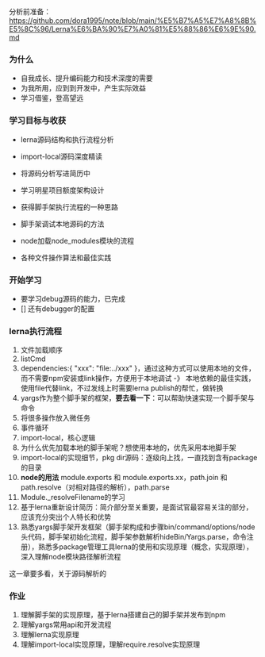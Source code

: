 分析前准备：https://github.com/dora1995/note/blob/main/%E5%B7%A5%E7%A8%8B%E5%8C%96/Lerna%E6%BA%90%E7%A0%81%E5%88%86%E6%9E%90.md

### 为什么
- 自我成长、提升编码能力和技术深度的需要
- 为我所用，应到到开发中，产生实际效益
- 学习借鉴，登高望远

### 学习目标与收获
- lerna源码结构和执行流程分析
- import-local源码深度精读

- 将源码分析写进简历中
- 学习明星项目额度架构设计
- 获得脚手架执行流程的一种思路
- 脚手架调试本地源码的方法
- node加载node_modules模块的流程
- 各种文件操作算法和最佳实践

### 开始学习

- 要学习debug源码的能力，已完成
- [] 还有debugger的配置

### lerna执行流程

1. 文件加载顺序
2. listCmd
3. dependencies:{ "xxx": "file:../xxx" }，通过这种方式可以使用本地的文件，而不需要npm安装或link操作，方便用于本地调试 -》 本地依赖的最佳实践，使用file代替link，不过发线上时需要lerna publish的帮忙，做转换
4. yargs作为整个脚手架的框架，**要去看一下**：可以帮助快速实现一个脚手架与命令
5. 将很多操作放入微任务
6. 事件循环
7. import-local，核心逻辑
8. 为什么优先加载本地的脚手架呢？想使用本地的，优先采用本地脚手架
9. import-local的实现细节，pkg dir源码：逐级向上找，一直找到含有package的目录
10. **node的用法** module.exports 和 module.exports.xx，path.join 和 path.resolve（对相对路径的解析），path.parse 
11. Module._resolveFilename的学习
12. 基于lerna重新设计简历：简介部分至关重要，是面试官最容易关注的部分，应该充分突出个人特长和优势
13. 熟悉yargs脚手架开发框架（脚手架构成和步骤bin/command/options/node头代码，脚手架初始化流程，脚手架参数解析hideBin/Yargs.parse，命令注册），熟悉多package管理工具lerna的使用和实现原理（概念，实现原理），深入理解node模块路径解析流程

这一章要多看，关于源码解析的

### 作业
1. 理解脚手架的实现原理，基于lerna搭建自己的脚手架并发布到npm
2. 理解yargs常用api和开发流程
3. 理解lerna实现原理
4. 理解import-local实现原理，理解require.resolve实现原理


